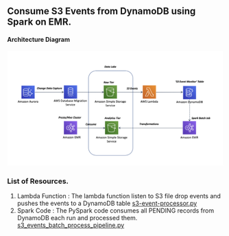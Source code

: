 ## Consume S3 Events from DynamoDB using Spark on EMR.

#### Architecture Diagram

![Architecture Diagram](./images/spark_consume_s3_events.png?raw=true "Architecture Diagram")

### List of Resources.

1. Lambda Function : The lambda function listen to S3 file drop events and pushes the events to a DynamoDB table [s3-event-processor.py](lambda/s3-event-processor.py)
2. Spark Code : The PySpark code consumes all PENDING records from DynamoDB each run and processed them. [s3_events_batch_process_pipeline.py](spark/s3_events_batch_process_pipeline.py)

